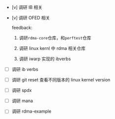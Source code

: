 * [v] 调研 IB 相关

* [v] 调研 OFED 相关

    feedback:

    1. 调研`rdma-core`仓库，和`perftest`仓库

    2. 调研 linux kernl 中 rdma 相关仓库

    3. 调研 iwarp 实现的 ibverbs 

* [ ] 调研 ib verbs

* [ ] 调研 git reset 查看不同版本的 linux kernel version

* [ ] 调研 spdx

* [ ] 调研 mana

* [ ] 调研 rdma-example